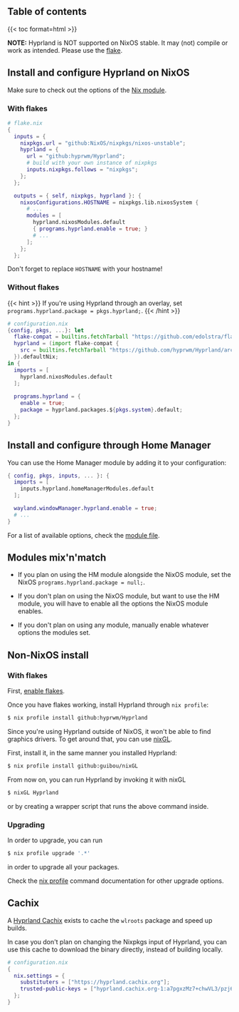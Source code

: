 ## Table of contents
{{< toc format=html >}}

**NOTE:** Hyprland is NOT supported on NixOS stable. It may (not) compile or
work as intended. Please use the
[flake](https://github.com/hyprwm/Hyprland/blob/main/flake.nix).

## Install and configure Hyprland on NixOS

Make sure to check out the options of the
[Nix module](https://github.com/hyprwm/Hyprland/blob/main/nix/module.nix).

### With flakes

```nix
# flake.nix
{
  inputs = {
    nixpkgs.url = "github:NixOS/nixpkgs/nixos-unstable";
    hyprland = {
      url = "github:hyprwm/Hyprland";
      # build with your own instance of nixpkgs
      inputs.nixpkgs.follows = "nixpkgs";
    };
  };

  outputs = { self, nixpkgs, hyprland }: {
    nixosConfigurations.HOSTNAME = nixpkgs.lib.nixosSystem {
      # ...
      modules = [
        hyprland.nixosModules.default 
        { programs.hyprland.enable = true; }
        # ...
      ];
    };
  };
```

Don't forget to replace `HOSTNAME` with your hostname!

### Without flakes

{{< hint >}}
If you're using Hyprland through an overlay, set
`programs.hyprland.package = pkgs.hyprland;`.
{{< /hint >}}

```nix
# configuration.nix
{config, pkgs, ...}: let
  flake-compat = builtins.fetchTarball "https://github.com/edolstra/flake-compat/archive/master.tar.gz";
  hyprland = (import flake-compat {
    src = builtins.fetchTarball "https://github.com/hyprwm/Hyprland/archive/master.tar.gz";
  }).defaultNix;
in {
  imports = [
    hyprland.nixosModules.default
  ];
  
  programs.hyprland = {
    enable = true;
    package = hyprland.packages.${pkgs.system}.default;
  };
}
```

## Install and configure through Home Manager

You can use the Home Manager module by adding it to your configuration:

```nix
{ config, pkgs, inputs, ... }: {
  imports = [
    inputs.hyprland.homeManagerModules.default
  ];

  wayland.windowManager.hyprland.enable = true;
  # ...
}
```

For a list of available options, check the
[module file](https://github.com/hyprwm/Hyprland/blob/main/nix/hm-module.nix).

## Modules mix'n'match

- If you plan on using the HM module alongside the NixOS module, set the NixOS
`programs.hyprland.package = null;`.

- If you don't plan on using the NixOS module, but want to use the HM module, you
will have to enable all the options the NixOS module enables.

- If you don't plan on using any module, manually enable whatever options the
modules set.

## Non-NixOS install

### With flakes

First, [enable flakes](https://nixos.wiki/wiki/Flakes#Enable_flakes).

Once you have flakes working, install Hyprland through `nix profile`:

```sh
$ nix profile install github:hyprwm/Hyprland
```

Since you're using Hyprland outside of NixOS, it won't be able to find graphics
drivers. To get around that, you can use [nixGL](https://github.com/guibou/nixGL).

First, install it, in the same manner you installed Hyprland:
```sh
$ nix profile install github:guibou/nixGL
```

From now on, you can run Hyprland by invoking it with nixGL
```sh
$ nixGL Hyprland
```
or by creating a wrapper script that runs the above command inside.

### Upgrading

In order to upgrade, you can run
```sh
$ nix profile upgrade '.*'
```
in order to upgrade all your packages.

Check the
[nix profile](https://nixos.org/manual/nix/stable/command-ref/new-cli/nix3-profile.html)
command documentation for other upgrade options.

## Cachix

A [Hyprland Cachix](https://app.cachix.org/cache/hyprland) exists to cache the
`wlroots` package and speed up builds.

In case you don't plan on changing the Nixpkgs input of Hyprland, you can use
this cache to download the binary directly, instead of building locally.

```nix
# configuration.nix
{
  nix.settings = {
    substituters = ["https://hyprland.cachix.org"];
    trusted-public-keys = ["hyprland.cachix.org-1:a7pgxzMz7+chwVL3/pzj6jIBMioiJM7ypFP8PwtkuGc="];
  };
}
```
